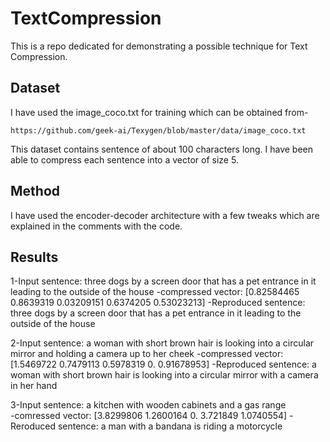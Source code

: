 # TextCompression
This is a repo dedicated for demonstrating a possible technique for Text Compression.

## Dataset
I have used the image_coco.txt for training which can be obtained from-
```
https://github.com/geek-ai/Texygen/blob/master/data/image_coco.txt
```
This dataset contains sentence of about 100 characters long.
I have been able to compress each sentence into a vector of size 5.

## Method
I have used the encoder-decoder architecture with a few tweaks which are explained in the comments with the code.

## Results
1-Input sentence: three dogs by a screen door that has a pet entrance in it leading to the outside of the house
 -compressed vector: [0.82584465 0.8639319  0.03209151 0.6374205  0.53023213]
 -Reproduced sentence: three dogs by a screen door that has a pet entrance in it leading to the outside of the house <eos>
  
2-Input sentence: a woman with short brown hair is looking into a circular mirror and holding a camera up to her cheek
 -compressed vector: [1.5469722  0.7479113  0.5978319  0.         0.91678953]
 -Reproduced sentence: a woman with short brown hair is looking into a circular mirror with a camera in her hand <eos>

3-Input sentence: a kitchen with wooden cabinets and a gas range  
 -comressed vector: [3.8299806 1.2600164 0.        3.721849  1.0740554]
 -Reroduced sentence: a man with a bandana is riding a motorcycle <eos>

